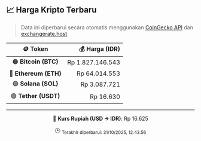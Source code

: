 

<!-- HARGA_KRIPTO -->
## 📈 Harga Kripto Terbaru

> Data ini diperbarui secara otomatis menggunakan [CoinGecko API](https://www.coingecko.com/) dan [exchangerate.host](https://exchangerate.host/)

<div align="center">

| 🪙 Token | 💰 Harga (IDR) |
|:------:|---------------:|
| 🟠 **Bitcoin (BTC)**   | Rp 1.827.146.543 |
| 🔵 **Ethereum (ETH)**  | Rp 64.014.553 |
| 🟣 **Solana (SOL)**    | Rp 3.087.721 |
| 🟢 **Tether (USDT)**   | Rp 16.630 |

---

💱 **Kurs Rupiah (USD → IDR)**: Rp 16.625

🕒 <sub>Terakhir diperbarui: 31/10/2025, 12.43.56</sub>

</div>
<!-- /HARGA_KRIPTO -->